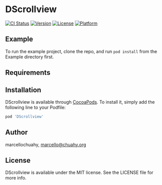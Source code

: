 # DScrollview

[![CI Status](https://img.shields.io/travis/marcellochuahy/DScrollview.svg?style=flat)](https://travis-ci.org/marcellochuahy/DScrollview)
[![Version](https://img.shields.io/cocoapods/v/DScrollview.svg?style=flat)](https://cocoapods.org/pods/DScrollview)
[![License](https://img.shields.io/cocoapods/l/DScrollview.svg?style=flat)](https://cocoapods.org/pods/DScrollview)
[![Platform](https://img.shields.io/cocoapods/p/DScrollview.svg?style=flat)](https://cocoapods.org/pods/DScrollview)

## Example

To run the example project, clone the repo, and run `pod install` from the Example directory first.

## Requirements

## Installation

DScrollview is available through [CocoaPods](https://cocoapods.org). To install
it, simply add the following line to your Podfile:

```ruby
pod 'DScrollview'
```

## Author

marcellochuahy, marcello@chuahy.org

## License

DScrollview is available under the MIT license. See the LICENSE file for more info.
